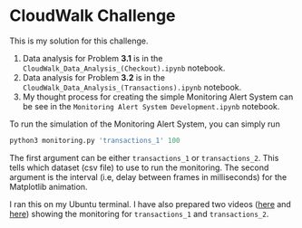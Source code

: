 # CloudWalk Challenge 

This is my solution for this challenge.

1. Data analysis for Problem **3.1** is in the `CloudWalk_Data_Analysis_(Checkout).ipynb` notebook.
2. Data analysis for Problem **3.2** is in the `CloudWalk_Data_Analysis_(Transactions).ipynb` notebook. 
3. My thought process for creating the simple Monitoring Alert System can be see in the `Monitoring Alert System Development.ipynb` notebook. 

To run the simulation of the Monitoring Alert System, you can simply run

```python
python3 monitoring.py 'transactions_1' 100
```

The first argument can be either `transactions_1` or `transactions_2`. This tells which dataset (csv file) to use to run the monitoring. 
The second argument is the interval (i.e, delay between frames in milliseconds) for the Matplotlib animation. 

I ran this on my Ubuntu terminal. I have also prepared two videos ([here](https://www.youtube.com/watch?v=vw_pp2OyI8M) and [here](https://www.youtube.com/watch?v=QlueZKk-LIk)) showing the monitoring for `transactions_1` and `transactions_2`.